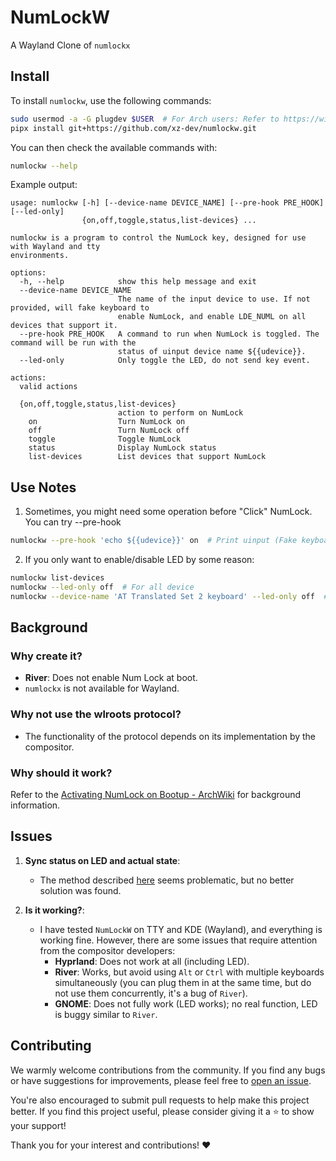 # NumLockW

A Wayland Clone of `numlockx`

## Install

To install `numlockw`, use the following commands:

```sh
sudo usermod -a -G plugdev $USER  # For Arch users: Refer to https://wiki.archlinux.org/title/Udev#Allowing_regular_users_to_use_devices
pipx install git+https://github.com/xz-dev/numlockw.git
```

You can then check the available commands with:

```sh
numlockw --help
```

Example output:

```
usage: numlockw [-h] [--device-name DEVICE_NAME] [--pre-hook PRE_HOOK] [--led-only]
                {on,off,toggle,status,list-devices} ...

numlockw is a program to control the NumLock key, designed for use with Wayland and tty
environments.

options:
  -h, --help            show this help message and exit
  --device-name DEVICE_NAME
                        The name of the input device to use. If not provided, will fake keyboard to
                        enable NumLock, and enable LDE_NUML on all devices that support it.
  --pre-hook PRE_HOOK   A command to run when NumLock is toggled. The command will be run with the
                        status of uinput device name ${{udevice}}.
  --led-only            Only toggle the LED, do not send key event.

actions:
  valid actions

  {on,off,toggle,status,list-devices}
                        action to perform on NumLock
    on                  Turn NumLock on
    off                 Turn NumLock off
    toggle              Toggle NumLock
    status              Display NumLock status
    list-devices        List devices that support NumLock
```

## Use Notes

1. Sometimes, you might need some operation before "Click" NumLock. You can try --pre-hook

``` sh
numlockw --pre-hook 'echo ${{udevice}}' on  # Print uinput (Fake keyboard) device name
```

2. If you only want to enable/disable LED by some reason:

``` sh
numlockw list-devices
numlockw --led-only off  # For all device
numlockw --device-name 'AT Translated Set 2 keyboard' --led-only off  # Only for 'AT Translated Set 2 keyboard'
```

## Background

### Why create it?

- **River**: Does not enable Num Lock at boot.
- `numlockx` is not available for Wayland.

### Why not use the wlroots protocol?

- The functionality of the protocol depends on its implementation by the compositor.

### Why should it work?

Refer to the [Activating NumLock on Bootup - ArchWiki](https://wiki.archlinux.org/title/Activating_numlock_on_bootup) for background information.

## Issues

1. **Sync status on LED and actual state**:
   - The method described [here](https://stackoverflow.com/questions/13129804/python-how-to-get-current-keylock-status) seems problematic, but no better solution was found.

2. **Is it working?**:
   - I have tested `NumLockW` on TTY and KDE (Wayland), and everything is working fine. However, there are some issues that require attention from the compositor developers:
     - **Hyprland**: Does not work at all (including LED).
     - **River**: Works, but avoid using `Alt` or `Ctrl` with multiple keyboards simultaneously (you can plug them in at the same time, but do not use them concurrently, it's a bug of `River`).
     - **GNOME**: Does not fully work (LED works); no real function, LED is buggy similar to `River`.

## Contributing

We warmly welcome contributions from the community. If you find any bugs or have suggestions for improvements, please feel free to [open an issue](https://github.com/xz-dev/numlockw/issues/new/choose).

You're also encouraged to submit pull requests to help make this project better. If you find this project useful, please consider giving it a :star: to show your support!

Thank you for your interest and contributions! :heart:

